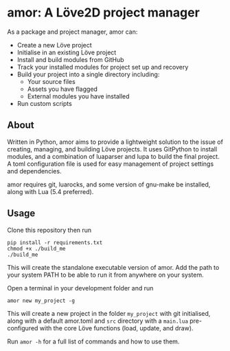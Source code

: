 # amor: A Löve2D project manager

As a package and project manager, amor can:

- Create a new Löve project
- Initialise in an existing Löve project
- Install and build modules from GitHub
- Track your installed modules for project set up and recovery
- Build your project into a single directory including:
    - Your source files
    - Assets you have flagged
    - External modules you have installed
- Run custom scripts

## About

Written in Python, amor aims to provide a lightweight solution to
the issue of creating, managing, and building Löve projects. It uses
GitPython to install modules, and a combination of luaparser and lupa to
build the final project. A toml configuration file is used for easy management
of project settings and dependencies.

amor requires git, luarocks, and some version of gnu-make be installed, along
with Lua (5.4 preferred).

## Usage

Clone this repository then run

```shell
pip install -r requirements.txt
chmod +x ./build_me
./build_me
```

This will create the standalone executable version of amor. Add the path
to your system PATH to be able to run it from anywhere on your system.

Open a terminal in your development folder and run

```shell
amor new my_project -g
```

This will create a new project in the folder `my_project` with git initialised,
along with a default amor.toml and `src` directory with a `main.lua`
pre-configured with the core Löve functions (load, update, and draw).

Run `amor -h` for a full list of commands and how to use them.
